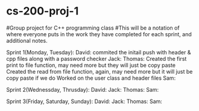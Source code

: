 # cs-200-proj-1
#Group project for C++ programming class
#This will be a notation of where everyone puts in the work they have completed for each sprint, and additional notes.



Sprint 1(Monday, Tuesday):
David: 
commited the initail push with header & cpp files along with a password checker
Jack:
Thomas:
	Created the first print to file function, may need more but
		they will just be copy paste
	Created the read from file function, again, may need more 
		but it will just be copy paste if we do
	Worked on the user class and header files
Sam:


Sprint 2(Wednessday, Thrusday):
David:
Jack:
Thomas:
Sam:

Sprint 3(Friday, Saturday, Sunday):
David:
Jack:
Thomas:
Sam:
